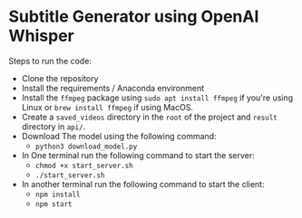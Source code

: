 # Subtitle Generator using OpenAI Whisper

Steps to run the code:

- Clone the repository
- Install the requirements / Anaconda environment
- Install the `ffmpeg` package using `sudo apt install ffmpeg` if you're using Linux or `brew install ffmpeg` if using MacOS.
- Create a `saved_videos` directory in the `root` of the project and `result` directory in `api/`.
- Download The model using the following command:
    - `python3 download_model.py`
- In One terminal run the following command to start the server:
    - `chmod +x start_server.sh`
    - `./start_server.sh`
- In another terminal run the following command to start the client:
    - `npm install`
    - `npm start`
